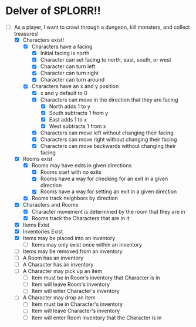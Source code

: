 # Delver of SPLORR!!

- [ ] As a player, I want to crawl through a dungeon, kill monsters, and collect treasures!
  - [x] Characters exist!
    - [x] Characters have a facing
      - [x] Initial facing is north
      - [x] Character can set facing to north, east, south, or west
      - [x] Character can turn left
      - [x] Character can turn right
      - [x] Character can turn around
    - [x] Characters have an x and y position
      - [x] x and y default to 0 
      - [x] Characters can move in the direction that they are facing
          - [x] North adds 1 to y
          - [x] South subtracts 1 from y
          - [x] East adds 1 to x
          - [x] West subtracts 1 from x
      - [x] Characters can move left without changing their facing
      - [x] Characters can move right without changing their facing
      - [x] Characters can move backwards without changing their facing
  - [x] Rooms exist
    - [x] Rooms may have exits in given directions
      - [x] Rooms start with no exits 
      - [x] Rooms have a way for checking for an exit in a given direction
      - [x] Rooms have a way for setting an exit in a given direction
    - [x] Rooms track neighbors by direction
  - [x] Characters and Rooms
    - [x] Character movement is determined by the room that they are in
    - [x] Rooms track the Characters that are in it
  - [x] Items Exist
  - [x] Inventories Exist
  - [x] Items may be placed into an inventory
    - [ ] Items may only exist once within an inventory
  - [ ] Items may be removed from an inventory
  - [ ] A Room has an inventory
  - [ ] A Character has an inventory
  - [ ] A Character may pick up an item
    - [ ] Item must be in Room's inventory that Character is in
    - [ ] Item will leave Room's inventory
    - [ ] Item will enter Character's inventory
  - [ ] A Character may drop an item
    - [ ] Item must be in Character's inventory
    - [ ] Item will leave Character's inventory
    - [ ] Item will enter Room inventory that the Character is in
